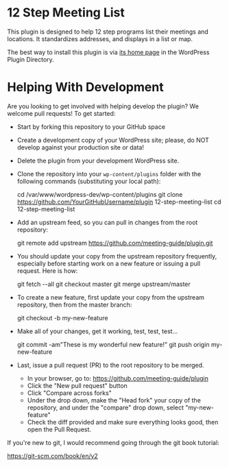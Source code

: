 12 Step Meeting List
====================

This plugin is designed to help 12 step programs list their meetings and locations. It standardizes addresses, and displays in a list or map.

The best way to install this plugin is via [its home page](https://wordpress.org/plugins/12-step-meeting-list/) in the WordPress Plugin Directory.

Helping With Development
========================

Are you looking to get involved with helping develop the plugin? We welcome pull requests! To get started:

* Start by forking this repository to your GitHub space
* Create a development copy of your WordPress site; please, do NOT develop against your production site or data!
* Delete the plugin from your development WordPress site.
* Clone the repository into your `wp-content/plugins` folder with the following commands (substituting your local path):

    cd /var/www/wordpress-dev/wp-content/plugins
    git clone https://github.com/YourGitHubUsername/plugin 12-step-meeting-list
    cd 12-step-meeting-list

* Add an upstream feed, so you can pull in changes from the root repository:

    git remote add upstream https://github.com/meeting-guide/plugin.git

* You should update your copy from the upstream repository frequently, especially before starting work on a new feature or issuing a pull request. Here is how:

    git fetch --all
    git checkout master
    git merge upstream/master

* To create a new feature, first update your copy from the upstream repository, then from the master branch:

    git checkout -b my-new-feature

* Make all of your changes, get it working, test, test, test...

    git commit -am"These is my wonderful new feature!"
    git push origin my-new-feature

* Last, issue a pull request (PR) to the root repository to be merged.
    * In your browser, go to: https://github.com/meeting-guide/plugin
    * Click the "New pull request" button
    * Click "Compare across forks"
    * Under the drop down, make the "Head fork" your copy of the repository, and under the "compare" drop down, select "my-new-feature"
    * Check the diff provided and make sure everything looks good, then open the Pull Request.

If you're new to git, I would recommend going through the git book tutorial:

https://git-scm.com/book/en/v2
